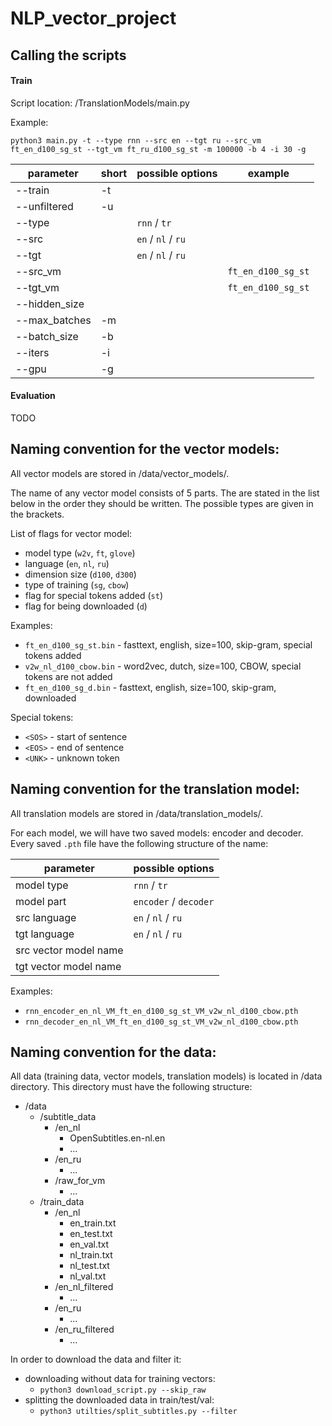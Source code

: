 # NLP_vector_project


## Calling the scripts

#### Train

Script location: /TranslationModels/main.py

Example:

`python3 main.py -t --type rnn --src en --tgt ru --src_vm ft_en_d100_sg_st --tgt_vm ft_ru_d100_sg_st -m 100000 -b 4 -i 30 -g`

| parameter         | short | possible options   | example            |
| ----------------- | ----- | ------------------ | ------------------ |
| --train           | -t    |                    |                    |
| --unfiltered      | -u    |                    |                    |
| --type            |       | `rnn` / `tr`       |                    |
| --src             |       | `en` / `nl` / `ru` |                    |
| --tgt             |       | `en` / `nl` / `ru` |                    |
| --src_vm          |       |                    | `ft_en_d100_sg_st` |
| --tgt_vm          |       |                    | `ft_en_d100_sg_st` |
| --hidden_size     |       |                    |                    |
| --max_batches     | -m    |                    |                    |
| --batch_size      | -b    |                    |                    |
| --iters           | -i    |                    |                    |
| --gpu             | -g    |                    |                    |

#### Evaluation

TODO

## Naming convention for the vector models:

All vector models are stored in /data/vector_models/.

The name of any vector model consists of 5 parts.
The are stated in the list below in the order they should be written.
The possible types are given in the brackets.

List of flags for vector model:

- model type (`w2v`, `ft`, `glove`)
- language (`en`, `nl`, `ru`)
- dimension size (`d100`, `d300`)
- type of training (`sg`, `cbow`)
- flag for special tokens added (`st`)
- flag for being downloaded (`d`)

Examples:
- `ft_en_d100_sg_st.bin` - fasttext, english, size=100, skip-gram, special tokens added
- `v2w_nl_d100_cbow.bin` - word2vec, dutch, size=100, CBOW, special tokens are not added
- `ft_en_d100_sg_d.bin` - fasttext, english, size=100, skip-gram, downloaded

Special tokens:
- `<SOS>` - start of sentence
- `<EOS>` - end of sentence
- `<UNK>` - unknown token

## Naming convention for the translation model:

All translation models are stored in /data/translation_models/.

For each model, we will have two saved models: encoder and decoder.
Every saved `.pth` file have the following structure of the name:

| parameter             | possible options       |
| --------------------- | ---------------------- |
| model type            | `rnn` / `tr`           |
| model part            | `encoder` / `decoder`  |
| src language          | `en` / `nl` / `ru`     |
| tgt language          | `en` / `nl` / `ru`     |
| src vector model name |                        |
| tgt vector model name |                        |

Examples:
- `rnn_encoder_en_nl_VM_ft_en_d100_sg_st_VM_v2w_nl_d100_cbow.pth`
- `rnn_decoder_en_nl_VM_ft_en_d100_sg_st_VM_v2w_nl_d100_cbow.pth`

## Naming convention for the data:

All data (training data, vector models, translation models) is located in /data directory.
This directory must have the following structure:

- /data
    - /subtitle_data
        - /en_nl
            - OpenSubtitles.en-nl.en
            - ...
        - /en_ru
            - ...
        - /raw_for_vm
            - ...
    - /train_data
        - /en_nl
            - en_train.txt
            - en_test.txt
            - en_val.txt
            - nl_train.txt
            - nl_test.txt
            - nl_val.txt
        - /en_nl_filtered
            - ...
        - /en_ru
            - ...
        - /en_ru_filtered
            - ...

In order to download the data and filter it:

- downloading without data for training vectors:
    - `python3 download_script.py --skip_raw`
- splitting the downloaded data in train/test/val:
    - `python3 utilties/split_subtitles.py --filter`



